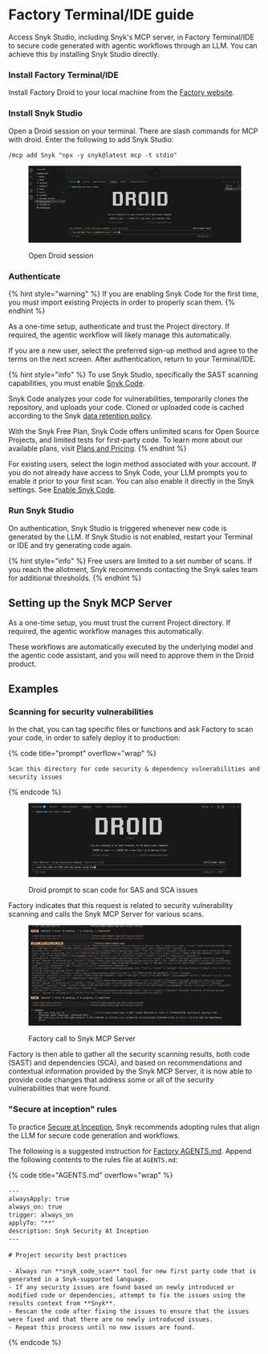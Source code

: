 # Factory Terminal/IDE guide

Access Snyk Studio, including Snyk's MCP server, in Factory Terminal/IDE to secure code generated with agentic workflows through an LLM. You can achieve this by installing Snyk Studio directly.&#x20;

### Install Factory Terminal/IDE

Install Factory Droid to your local machine from the [Factory website](https://docs.factory.ai/cli/getting-started/quickstart).

### Install Snyk Studio

Open a Droid session on your terminal. There are slash commands for MCP with droid. Enter the following to add Snyk Studio:

```
/mcp add Snyk "npx -y snyk@latest mcp -t stdio"     
```

<figure><img src="../../../.gitbook/assets/image (52).png" alt=""><figcaption><p>Open Droid session</p></figcaption></figure>

### Authenticate

{% hint style="warning" %}
If you are enabling Snyk Code for the first time, you must import existing Projects in order to properly scan them.
{% endhint %}

As a one-time setup, authenticate and trust the Project directory. If required, the agentic workflow will likely manage this automatically.

If you are a new user, select the preferred sign-up method and agree to the terms on the next screen. After authentication, return to your Terminal/IDE.

{% hint style="info" %}
To use Snyk Studio, specifically the SAST scanning capabilities, you must enable [Snyk Code](../../../scan-with-snyk/snyk-code/).&#x20;

Snyk Code analyzes your code for vulnerabilities, temporarily clones the repository, and uploads your code. Cloned or uploaded code is cached according to the Snyk [data retention policy](../../../snyk-data-and-governance/how-snyk-handles-your-data.md).&#x20;

With the Snyk Free Plan, Snyk Code offers unlimited scans for Open Source Projects, and limited tests for first-party code. To learn more about our available plans, visit [Plans and Pricing](https://snyk.io/plans/).
{% endhint %}

For existing user&#x73;_,_ select the login method associated with your account. If you do not already have access to Snyk Code, your LLM prompts you to enable it prior to your first scan. You can also enable it directly in the Snyk settings. See [Enable Snyk Code](../../../implementation-and-setup/enterprise-implementation-guide/phase-2-configure-account/set-visibility-and-configure-an-organization-template/enable-snyk-code.md).

### Run Snyk Studio

On authentication, Snyk Studio is triggered whenever new code is generated by the LLM. If Snyk Studio is not enabled, restart your Terminal or IDE and try generating code again.

{% hint style="info" %}
Free users are limited to a set number of scans. If you reach the allotment, Snyk recommends contacting the Snyk sales team for additional thresholds.&#x20;
{% endhint %}

## Setting up the Snyk MCP Server

As a one-time setup, you must trust the current Project directory. If required, the agentic workflow manages this automatically.

These workflows are automatically executed by the underlying model and the agentic code assistant, and you will need to approve them in the Droid product.&#x20;

## Examples

### Scanning for security vulnerabilities

In the chat, you can tag specific files or functions and ask Factory to scan your code, in order to safely deploy it to production:

{% code title="prompt" overflow="wrap" %}
```
Scan this directory for code security & dependency vulnerabilities and security issues
```
{% endcode %}

<figure><img src="../../../.gitbook/assets/image (55).png" alt=""><figcaption><p>Droid prompt to scan code for SAS and SCA issues</p></figcaption></figure>

Factory indicates that this request is related to security vulnerability scanning and calls the Snyk MCP Server for various scans.

<figure><img src="../../../.gitbook/assets/image (64).png" alt=""><figcaption><p>Factory call to Snyk MCP Server</p></figcaption></figure>

Factory is then able to gather all the security scanning results, both code (SAST) and dependencies (SCA), and based on recommendations and contextual information provided by the Snyk MCP Server, it is now able to provide code changes that address some or all of the security vulnerabilities that were found.

### "Secure at inception" rules

To practice [Secure at Inception](../../../discover-snyk/getting-started/glossary.md#secure-at-inception), Snyk recommends adopting rules that align the LLM for secure code generation and workflows.

The following is a suggested instruction for [Factory AGENTS.md](https://docs.factory.ai/cli/configuration/agents-md). Append the following contents to the rules file at `AGENTS.md`:

{% code title="AGENTS.md" overflow="wrap" %}
```
---
alwaysApply: true
always_on: true
trigger: always_on
applyTo: "**"
description: Snyk Security At Inception
---

# Project security best practices

- Always run **snyk_code_scan** tool for new first party code that is generated in a Snyk-supported language.
- If any security issues are found based on newly introduced or modified code or dependencies, attempt to fix the issues using the results context from **Snyk**.
- Rescan the code after fixing the issues to ensure that the issues were fixed and that there are no newly introduced issues.
- Repeat this process until no new issues are found.
```
{% endcode %}
